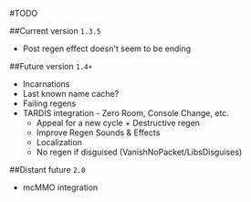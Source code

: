 #TODO

##Current version `1.3.5`
* Post regen effect doesn't seem to be ending

##Future version `1.4+`
* Incarnations
* Last known name cache?
* Failing regens
* TARDIS integration - Zero Room, Console Change, etc.
    * Appeal for a new cycle + Destructive regen
    * Improve Regen Sounds & Effects
    * Localization
    * No regen if disguised (VanishNoPacket/LibsDisguises)

##Distant future `2.0`
* mcMMO integration
